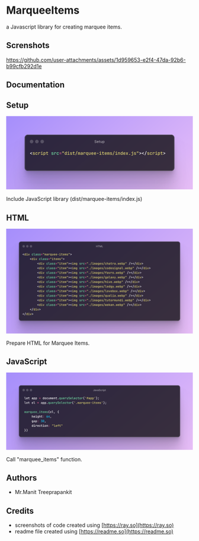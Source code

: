 
# MarqueeItems

a Javascript library for creating marquee items.

## Screnshots

https://github.com/user-attachments/assets/1d959653-e2f4-47da-92b6-b99cfb292d1e

## Documentation


## Setup

![Setup](https://raw.githubusercontent.com/manit-tree/marquee-items/refs/heads/main/Setup.png)

Include JavaScript library (dist/marquee-items/index.js)

## HTML

![HTML](https://raw.githubusercontent.com/manit-tree/marquee-items/refs/heads/main/HTML.png)

Prepare HTML for Marquee Items. 

## JavaScript
![JavaScript](https://raw.githubusercontent.com/manit-tree/marquee-items/refs/heads/main/JavaScript.png)

Call "marquee_items" function.

## Authors

- Mr.Manit Treeprapankit

## Credits

- screenshots of code created using [https://ray.so](https://ray.so)
- readme file created using [https://readme.so](https://readme.so)

